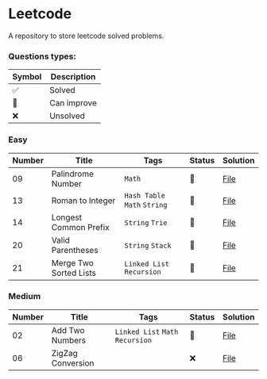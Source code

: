 # Leetcode

A repository to store leetcode solved problems.

### Questions types: 

| Symbol              | Description |
|---------------------|-------------|
| :white_check_mark:  | Solved      |
| :construction:      | Can improve |
| :x:                 | Unsolved    |

### Easy

| Number | Title                              | Tags                                                             | Status             | Solution                                                                                                               |
|--------|------------------------------------|------------------------------------------------------------------|--------------------|------------------------------------------------------------------------------------------------------------------------|
| 09 | Palindrome Number | `Math` | :construction: | [File](https://github.com/johnazedo/interview-questions/blob/main/leetcode/easy/palindrome_number.cpp) |
| 13 | Roman to Integer | `Hash Table` `Math` `String` | :construction: | [File](https://github.com/johnazedo/interview-questions/blob/main/leetcode/easy/roman_to_integer.cpp) |  
| 14 | Longest Common Prefix | `String` `Trie` | :construction: | [File](https://github.com/johnazedo/interview-questions/blob/main/leetcode/easy/longest_common_prefix.cpp) |
| 20     | Valid Parentheses            | `String` `Stack`                                        | :construction: | [File](https://github.com/johnazedo/interview-questions/blob/main/leetcode/easy/valid_parentheses.cpp)             |                 |
| 21     | Merge Two Sorted Lists             | `Linked List` `Recursion`                                        | :construction: | [File](https://github.com/johnazedo/interview-questions/blob/main/leetcode/easy/merge_two_sorted_list.cpp)             |                 |


### Medium

| Number | Title                | Tags                                                                                    | Status         | Solution                                                                                                   |
|--------|----------------------|-----------------------------------------------------------------------------------------|----------------|------------------------------------------------------------------------------------------------------------|
| 02     | Add Two Numbers        | `Linked List` `Math` `Recursion`                                                           | :construction: | [File](https://github.com/johnazedo/interview-questions/blob/main/leetcode/medium/add_two_numbers.cpp)         |
| 06 | ZigZag Conversion | | :x: | [File](https://github.com/johnazedo/interview-questions/blob/main/leetcode/medium/zigzag_conversion.cpp) |


